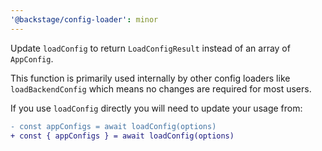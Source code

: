 ```yaml
---
'@backstage/config-loader': minor
---
```


Update `loadConfig` to return `LoadConfigResult` instead of an array of `AppConfig`.

This function is primarily used internally by other config loaders like `loadBackendConfig` which means no changes are required for most users.

If you use `loadConfig` directly you will need to update your usage from:

```diff
- const appConfigs = await loadConfig(options)
+ const { appConfigs } = await loadConfig(options)
```
